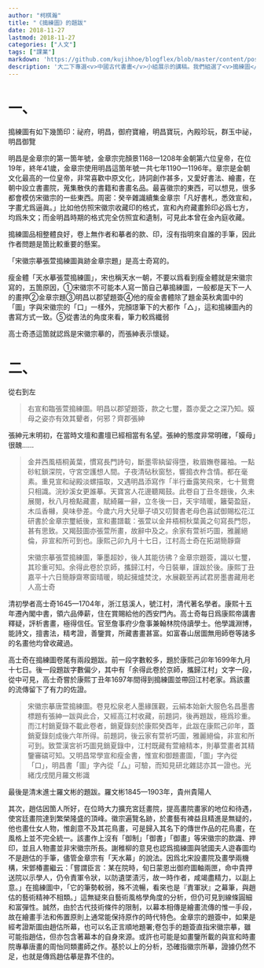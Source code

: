 ```yaml
---
author: "柯棋瀚"
title: "《搗練圖》的題跋"
date: 2018-11-27
lastmod: 2018-11-27
categories: ["人文"]
tags: ["課業"]
markdown: 'https://github.com/kujihhoe/blogflex/blob/master/content/post/135dclm.md'
description: '大二下專選<v>中國古代書畫</v>小組展示的講稿。我們組選了<v>搗練圖</v>，我負責其中的題跋。繁簡自動轉換，改了一些，可能還有錯。陳殿老師這課，簡直是我上過的㝡無聊的課之一，不過並不是說他其他不好，人還是蠻熱心腸的。'
---
```


# 一、

<v>搗練圖</v>有如下幾箇印：祕府，明昌，御府寶繪，明昌寶玩，內殿珍玩，群玉中祕，明昌御覽

明昌是金章宗的第一箇年號，金章宗完顏景<n>1168—1208年</n>金朝第六位皇帝，在位19年，終年41歲，金章宗使用明昌這箇年號一共七年<n>1190—1196年</n>。章宗是金朝文化最高的一位皇帝，非常喜歡中原文化，詩詞創作甚多，又愛好書法、繪畫，在朝中設立書畫院，蒐集散佚的書籍和書畫名品。最喜徽宗的東西，可以想見，很多都會模仿宋徽宗的一些東西。周密：<v>癸辛雜識續集</v>金章宗「凡好書札，悉效宣和，字畫尤爲逼眞。」比如他仿照宋徽宗收藏印的格式，宣和內府藏畫鈴印必爲七方，均爲朱文；而金明昌時期的格式完全仿照宜和遺制，可見此本曾在金內庭收藏。

<v>搗練圖</v>品相整體良好，卷上無作者和摹者的款、印，沒有指明來自誰的手筆，因此作者問題是箇比較重要的懸案。

「宋徽宗摹張萱搗練圖眞跡金章宗題」是高士奇寫的。

瘦金體「天水摹張萱搗練圖」，宋也稱天水一朝，不要以爲看到瘦金體就是宋徽宗寫的，五箇原因，①宋徽宗不可能本人寫一箇自己摹搗練圖，一般都是天下一人的畫押②金章宗題③明昌以郡望題簽④他的瘦金書體除了題<v>金英秋禽圖</v>中的「圖」字與宋徽宗的「口」一樣外，完顏璟筆下的大都作「△」，這和<v>搗練圖</v>內的書寫方式一致。⑤從書法的角度來看，筆力較爲纖弱

高士奇憑這箇就認爲是宋徽宗摹的，而張紳表示懷疑。

# 二、

從右到左

> 右宣和臨張萱<v>搗練圖</v>。明昌以郡望題簽，款之七璽，蓋亦愛之之深乃知。嫫母之姿亦有效其顰者，何邪？齊郡張紳

張紳元末明初，在當時文壇和畫壇已經相當有名望。張紳的態度非常明確，「嫫母」很醜……

> 金井西風梧桐黃葉，慣寫長門詩句，斷墨零紈留得墮，籹眉嫵卷羅袖。一點砂紅鎖深院，守宮空護想人間。子夜清砧秋窗愁，響搗衣杵含情。都在毫素。重見宣和祕殿淡螺描取，又遇明昌添寫作「半行垂露笑飛來，七十鴛鴦只相識。浣紗溪女更誰摹。天寶宮人花邊聽羯鼓。此卷自丁丑冬題後，久未展閱，秋八月檢點藏畫，賦綺羅一辭，立冬後一日，天宇晴暖，籬菊盈庭，木瓜香櫞，臭味參差。今歲六月大兒舉子頃又叨賢書老母色喜試御賜松花江研書於金章宗璽紙後，<v>宣和畫譜</v>載：張萱以金井梧桐秋葉黃之句寫長門怨，甚有思致。又<v>羯鼓圖</v>亦張萱所畫，故辭中及之。余家有萱<v>祈巧圖</v>，雅麗絕倫，非宣和所可到也。康熙己卯九月十七日，江村高士奇在拓湖簡靜齋
>
> 宋徽宗摹張萱<v>搗練圖</v>，筆墨超妙，後人其能彷彿？金章宗題簽，識以七璽，其珍重可知。余得此卷於京師，攜歸江村，今日裝畢，謹跋於後。康熙丁丑嘉平十六日簡靜齋寒窗晴暖，曉起擁爐焚沈，水展觀至再試君房墨書藏用老人高士奇

清初學者高士奇<n>1645—1704年</n>，浙江慈溪人，號江村，清代著名學者。康熙十五年遷內閣中書，領六品俸薪，住在賞賜給他的西安門內。高士奇每日爲康熙帝講書釋疑，評析書畫，極得信任。官至詹事府少詹事兼翰林院侍讀學士。他學識淵博，能詩文，擅書法，精考證，善鑒賞，所藏書畫甚富。如<v>富春山居圖</v>無用師卷等諸多的名畫他均曾收藏過。

高士奇在<v>搗練圖</v>卷尾有兩段題跋。前一段字數較多，題於康熙己卯年<n>1699年</n>九月十七日。後一段題跋字數偏少，其中有「余得此卷於京師，攜歸江村」文字一段，從中可見，高士奇嘗於康熙丁丑年<n>1697年</n>間得到<v>搗練圖</v>並帶回江村老家。爲該畫的流傳留下了有力的佐證。

> 宋徽宗摹唐萱<v>搗練圖</v>。卷見松泉老人<v>墨緣匯觀</v>，云絹本始新大服色名昌墨書標題有張紳一跋與此合，又經高江村收藏，前題詞，後再題跋，極爲珍重。而江村<v>銷夏錄</v>不載此卷者，<v>銷夏錄</v>刻於康熙癸酉年，此跋在康熙己卯年，蓋<v>銷夏錄</v>刻成後六年所得。前題詞，後云家有萱<v>祈巧圖</v>，雅麗絕倫，非宣和所可到。致萱<v>漢宮祈巧圖</v>見<v>銷夏錄</v>中，江村既藏有萱繪精本，則摹萱畫者其精鑒審碻可知。又明昌常學宣和瘦金書，惟宣和御題畫圖，「圖」字內從「口」，明昌書「圖」字內從「厶」可驗，而知見研北雜誌亦其一證也。光緒戊戌閏月羅文彬識

最後是清末進士羅文彬的題跋。羅文彬<n>1845—1903年</n>，貴州貴陽人  

其次，趙估因箇人所好，在位時大力擴充宮廷畫院，提高畫院畫家的地位和待遇，使宮廷畫院達到繁榮隆盛的頂峰。徽宗遍覽名跡，於畫藝有裨益且精進是無疑的，他也畫仕女人物，惟創意不及其花鳥畫，可是歸入其名下的傳世作品的花鳥畫，在風格上並不完全統一。該畫作上沒有「御制」「御書」「御畫」等宋徽宗的款識、押印，並且人物畫並非宋徽宗所長。謝稚柳的意見也認爲<v>搗練圖</v>與<v>虢國夫人遊春圖</v>均不是趙估的手筆，儘管金章宗有「天水幕」的說法。因爲北宋設畫院及畫學兩機構，宋鄧椿<v>畫繼</v>云：「嘗謂臣言：某在院時，旬日蒙恩出御府圖軸兩匣，命中貴押送院以示學人，仍令責軍令狀，以防遺墜漬污，故一時作者，咸竭盡精力，以副上意。」在<v>搗練圖</v>中，「它的筆勢較弱，殊不流暢，看來也是『責軍狀』之幕筆，與趙估的藝術精神不相類。」這無疑來自藝術風格學角度的分析，但仍可見到線條圓細和富彈性。誠然，由於古代技術條件的限制，以幕本相傳是繪畫流傳的惟一手段，故在繪畫手法和佈置原則上通常能保持原作的時代特色。金章宗的題簽中，如果是經考證斯圖由趙估所幕，也可以名正言順地題署;卷包手的題簽直指宋徽宗摹，雖可能指趙估，但亦包含著幕本的自身來源。或許也可能是如<v>畫鑒</v>所載的與宣和時畫院專摹唐畫的周怡同類畫師之作。基於以上的分析，恐確指徽宗所摹，證據仍然不足，也就是傳爲趙估摹是靠不住的。
